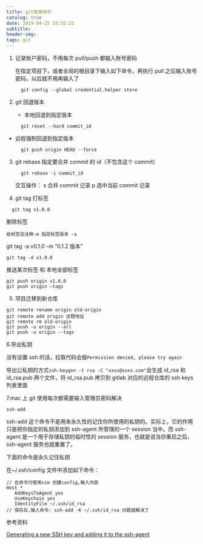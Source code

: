 ```yaml
---
title: git常用命令
catalog: true
date: 2019-04-25 15:55:22
subtitle:
header-img:
tags: git
---
```


1. 记录账户密码，不用每次 pull/push 都输入账号密码

    在指定项目下，或者全局的根目录下输入如下命令，再执行 pull 之后输入账号密码，以后就不用再输入了

    ```shell
      git config --global credential.helper store
    ```

2. git 回退版本

    - 本地回退到指定版本

    ```shell
      git reset --hard commit_id
    ```

-   远程强制回退到指定版本

    ```shell
      git push origin HEAD --force
    ```

3. git rebase
   指定要合并 commit 的 id（不包含这个 commit）

    ```shell
      git rebase -i commit_id
    ```

    交互操作： s 合并 commit 记录 p 选中当前 commit 记录

4. git tag
   打标签

```shell
  git tag v1.0.0
```

删除标签

```shell
给标签加注释-m 指定标签版本 -a
```

git tag -a v0.1.0 -m “0.1.2 版本”

```shell
git tag -d v1.0.0
```

推送某次标签 和 本地全部标签

```
git push origin v1.0.0
git push origin –tags
```

5. 项目迁移到新仓库

```
git remote rename origin old-origin
git remote add origin 远程地址
git remote rm old-origin
git push -u origin --all
git push -u origin --tags
```

6.导出私钥

没有设置 ssh 的话，拉取代码会报`Permission denied, please try again`

导出公私钥的方式`ssh-keygen -t rsa -C "xxxx@xxxx.com"`会生成 id_rsa 和 id_rsa.pub 两个文件，将 id_rsa.pub 拷贝到 gitlab 对应的远程仓库的 ssh keys 列表里面

7.mac 上 git 使用每次都需要输入管理员密码解决

```shell
ssh-add
```

ssh-add 这个命令不是用来永久性的记住你所使用的私钥的。实际上，它的作用只是把你指定的私钥添加到 ssh-agent 所管理的一个
session 当中。而 ssh-agent 是一个用于存储私钥的临时性的 session 服务，也就是说当你重启之后，ssh-agent
服务也就重置了。

下面的命令是永久记住私钥

在~/.ssh/config 文件中添加如下命令：

```shell
// 在命令行使用vim 创建config,输入内容
Host *
   AddKeysToAgent yes
   UseKeychain yes
   IdentityFile ~/.ssh/id_rsa
// 保存后,输入命令: ssh-add -K ~/.ssh/id_rsa 问题就解决了
```

参考资料

[Generating a new SSH key and adding it to the ssh-agent](https://help.github.com/en/github/authenticating-to-github/generating-a-new-ssh-key-and-adding-it-to-the-ssh-agent)
